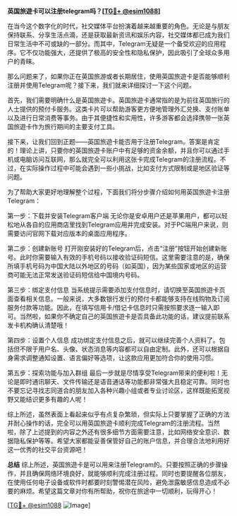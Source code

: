 **英国旅遊卡可以注册telegram吗？[[TG💪+ @esim1088](https://t.me/s/esim1088)]**

在当今这个数字化的时代，社交媒体平台扮演着越来越重要的角色。无论是与朋友保持联系、分享生活点滴，还是获取最新资讯和娱乐内容，社交媒体都已成为我们日常生活中不可或缺的一部分。而其中，Telegram无疑是一个备受欢迎的应用程序。它不仅功能强大，还提供了极高的安全性和隐私保护，因此吸引了全球众多用户的青睐。

那么问题来了，如果你正在英国旅游或者长期居住，使用英国旅遊卡是否能够顺利注册并使用Telegram呢？接下来，我们就来详细探讨一下这个问题。

首先，我们需要明确什么是英国旅遊卡。英国旅遊卡通常指的是为前往英国旅行的人士提供的预付卡服务。这类卡片可以帮助游客更方便地管理外汇兑换、支付账单以及进行日常消费等事务。由于其便捷性和实用性，许多游客都会选择携带一张英国旅遊卡作为旅行期间的主要支付工具。

接下来，让我们回到正题——英国旅遊卡能否用于注册Telegram。答案是肯定的！理论上讲，只要你的英国旅遊卡账户中有足够的资金余额，并且你可以通过手机或电脑访问互联网，那么就完全可以利用这张卡完成Telegram的注册流程。不过，在实际操作过程中可能会遇到一些小挑战，比如支付方式限制或是地区验证等问题。

为了帮助大家更好地理解整个过程，下面我们将分步骤介绍如何用英国旅遊卡注册Telegram：

第一步：下载并安装Telegram客户端
无论你是安卓用户还是苹果用户，都可以轻松地从各自的应用商店里找到Telegram应用并完成安装。对于PC端用户来说，则需要访问官网下载对应版本的桌面应用程序。

第二步：创建新账号
打开刚安装好的Telegram后，点击“注册”按钮开始创建新账号。此时你需要输入有效的手机号码以接收验证码短信。这里需要注意的是，确保所填手机号码为中国大陆以外地区的号码（如英国），因为某些国家或地区的运营商可能无法正常发送验证码短信给中国境内号码。

第三步：绑定支付信息
当系统提示需要添加支付信息时，请切换至英国旅遊卡页面查看相关信息。一般来说，大多数银行发行的预付卡都能够支持在线购物及订阅服务付款等功能。因此，在填写信用卡/借记卡信息时只需按照要求逐一输入即可。当然啦，如果你不确定自己的英国旅遊卡是否具备此功能的话，建议提前联系发卡机构确认清楚哦！

第四步：设置个人信息
成功绑定支付信息之后，就可以继续完善个人资料了。包括但不限于用户名、头像、状态消息等内容都可以自由定制。此外，还可以根据自身需求调整通知设置、语言偏好等选项，让这款应用更加符合你的使用习惯。

第五步：探索功能与加入群组
最后一步就是尽情享受Telegram带来的便利啦！无论是即时通讯聊天、文件传输还是语音通话等功能都非常强大且稳定可靠。同时也不要忘记寻找志同道合的朋友加入各种兴趣小组或者专业讨论区，这样既能拓宽视野又能结识更多有趣的人呢！

综上所述，虽然表面上看起来似乎有点复杂繁琐，但实际上只要掌握了正确的方法并耐心操作的话，完全可以用英国旅遊卡顺利完成Telegram的注册流程。当然啦，除了上述提到的内容之外还有很多细节方面需要注意，比如网络安全意识、数据隐私保护等等。希望大家都能妥善保管好自己的账户信息，并合理合法地利用好这一优秀的社交平台资源吧！

**总结**
综上所述，英国旅遊卡是可以用来注册Telegram的。只要按照正确的步骤操作，并且确保网络环境良好，就能够顺利完成注册过程。同时也要提醒各位朋友，在使用任何电子设备或软件时都要时刻警惕潜在风险，避免泄露敏感信息造成不必要的麻烦。希望这篇文章对你有所帮助，祝你在旅途中一切顺利，玩得开心！

[[TG💪+ @esim1088](https://t.me/s/esim1088) ![Image](https://i.postimg.cc/4NQfJmqS/Snipaste-2025-05-13-00-14-12.png)]